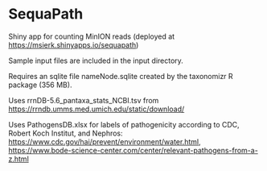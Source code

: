 # SequaPath
Shiny app for counting MinION reads (deployed at https://msierk.shinyapps.io/sequapath)

Sample input files are included in the input directory.

Requires an sqlite file nameNode.sqlite created by the taxonomizr R package (356 MB).

Uses rrnDB-5.6_pantaxa_stats_NCBI.tsv from https://rrndb.umms.med.umich.edu/static/download/

Uses PathogensDB.xlsx for labels of pathogenicity according to CDC, Robert Koch Institut, and Nephros: https://www.cdc.gov/hai/prevent/environment/water.html, https://www.bode-science-center.com/center/relevant-pathogens-from-a-z.html
